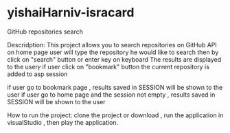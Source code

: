 # yishaiHarniv-isracard
GitHub repositories search

Descridption:
This project allows you to search repositories on GitHub API
on home page user will type the repository he would like to search
then by click on "search" button or enter key on keyboard The results are displayed to the userץ
if user click on  "bookmark" button the current repository is added to asp session

if user go to bookmark page , results saved in SESSION will be shown to the user
if user go to home page and the session not empty , results saved in SESSION will be shown to the user



How to run the project:
clone the project or download , run the application in visualStudio , then play the application.

